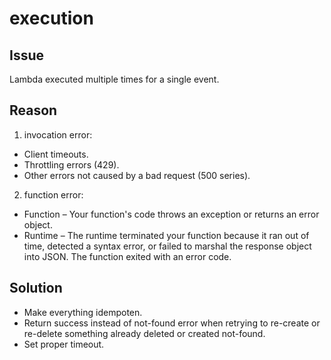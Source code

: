 # execution

## Issue

Lambda executed multiple times for a single event.

## Reason

1) invocation error:

*   Client timeouts.
*   Throttling errors (429).
*   Other errors not caused by a bad request (500 series).


2) function error:

* Function – Your function's code throws an exception or returns an error object.
* Runtime – The runtime terminated your function because it ran out of time, detected a syntax error, or failed to marshal the response object into JSON. The function exited with an error code.

## Solution 

*  Make everything idempoten.
*  Return success instead of not-found error when retrying to re-create or re-delete something already deleted or created not-found.
*  Set proper timeout.
